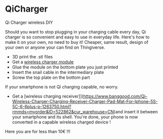 # QiCharger
 Qi Charger wireless DIY

Should you want to stop plugging in your charging cable every day, Qi charger is so convenient and easy to use in everyday life. Here's how to make it on your own, no need to buy it! Cheaper, same result, design of your own or anyone your can find on Thingiverse.

* 3D print the .stl files
* Get a [wireless charger module](https://www.banggood.com/5V-Qi-Wireless-Charger-PCBA-Circuit-Board-W-Coils-Creative-Module-Charging-DIY-p-1632716.html?rmmds=myorder&cur_warehouse=CN)
* Glue the module on the bottom plate you just printed
* Insert the snail cable in the intermediary plate
* Screw the top plate on the bottom part

If your smartphone is not Qi charging capable, no worry.

* Get a [wireless charging receiver]](https://www.banggood.com/Qi-Wireless-Charger-Charging-Receiver-Charger-Pad-Mat-For-Iphone-5S-5C-6-6plus-p-1263750.html?rmmds=myorder&ID=522862&cur_warehouse=CN)and insert it between your smartphone and its shell. You're done, your phone is now converted in a capable wireless charged device !

Here you are for less than 10€ !!!

